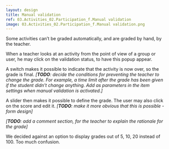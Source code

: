 ```yaml
---
layout: design
title: Manual validation
ref: 03.Activities_02.Participation_f.Manual validation
image: 03.Activities_02.Participation_f.Manual validation.png
---
```


Some activities can’t be graded automatically, and are graded by hand,  by the teacher.

When a teacher looks at an activity from the point of view of a group or user, he may click on the validation status, to have this popup appear.

A switch makes it possible to indicate that the activity is now over, so the grade is final.
*[**TODO**: decide the conditions for preventing the teacher to change the grade. For example, a time limit after the grade has been given if the student didn’t change anything. Add as parameters in the item settings when manual validation is activated.]*

A slider then makes it possible to define the grade. The user may also click on the score and edit it. *[**TODO**: make it more obvious that this is possible - form design]*

*[**TODO**: add a comment section, for the teacher to explain the rationale for the grade]*

We decided against an option to display grades out of 5, 10, 20 instead of 100. Too much confusion.
